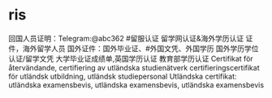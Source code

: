 # ris
回国人员证明：Telegram:@abc362 #留服认证 留学网认证&amp;海外学历认证 证件，海外留学人员 国外证件：国外毕业证、#外国文凭、外国学历 国外学历学位认证/留学文凭 大学毕业证成绩单,英国学历认证 教育部学历认证 Certifikat för återvändande, certifiering av utländska studienätverk certifieringscertifikat för utländsk utbildning, utländsk studiepersonal Utländska certifikat: utländska examensbevis, utländska examensbevis, utländska examensbevis
